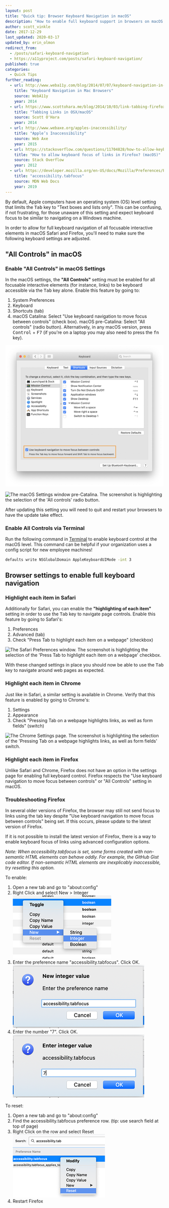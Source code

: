 ```yaml
---
layout: post
title: "Quick tip: Browser Keyboard Navigation in macOS"
description: "How to enable full keyboard support in browsers on macOS."
author: scott_vinkle
date: 2017-12-29
last_updated: 2020-03-17
updated_by: erin_olmon
redirect_from:
  - /posts/safari-keyboard-navigation
  - https://a11yproject.com/posts/safari-keyboard-navigation/
published: true
categories:
  - Quick Tips
further_reading:
  - url: http://www.weba11y.com/blog/2014/07/07/keyboard-navigation-in-mac-browsers/
    title: "Keyboard Navigation in Mac Browsers"
    source: WebA11y
    year: 2014
  - url: https://www.scottohara.me/blog/2014/10/03/link-tabbing-firefox-osx.html
    title: "Tabbing Links in OSX/macOS"
    source: Scott O'Hara
    year: 2014
  - url: http://www.webaxe.org/apples-inaccessibility/
    title: "Apple’s Inaccessibility"
    source: Web Axe
    year: 2015
  - url: https://stackoverflow.com/questions/11704828/how-to-allow-keyboard-focus-of-links-in-firefox/11713537#11713537
    title: "How to allow keyboard focus of links in Firefox? (macOS)"
    source: Stack Overflow
    year: 2012
  - url: https://developer.mozilla.org/en-US/docs/Mozilla/Preferences/Preference_reference/accessibility.tabfocus
    title: "accessibility.tabfocus"
    source: MDN Web Docs
    year: 2019
---
```


By default, Apple computers have an operating system (OS) level setting that limits the <kbd>Tab</kbd> key to "Text boxes and lists only". This can be confusing, if not frustrating, for those unaware of this setting and expect keyboard focus to be similar to navigating on a Windows machine.

In order to allow for full keyboard navigation of all focusable interactive elements in macOS Safari and Firefox, you'll need to make sure the following keyboard settings are adjusted.

## "All Controls" in macOS

### Enable "All Controls" in macOS Settings

In the macOS settings, the **"All Controls"** setting must be enabled for all focusable interactive elements (for instance, links) to be keyboard accessible via the <kbd>Tab</kbd> key alone. Enable this feature by going to:

1. System Preferences
2. Keyboard
3. Shortcuts (tab)
4. macOS Catalina: Select "Use keyboard navigation to move focus between controls" (check box). macOS pre-Catalina: Select "All controls" (radio button). Alternatively, in any macOS version, press <kbd>Control</kbd> + <kbd>F7</kbd> (if you're on a laptop you may also need to press the <kbd>fn</kbd> key).

![The macOS (Catalina) Settings window. The screenshot is highlighting the selection of the 'Use keyboard navigation to move focus between controls' check box.](/img/posts/2017-12-29-macos-browser-keyboard-navigation/macos-catalina-settings-keyboard-shortcuts.png)

![The macOS Settings window pre-Catalina. The screenshot is highlighting the selection of the 'All controls' radio button.](https://user-images.githubusercontent.com/1392632/34268380-79798d34-e64e-11e7-817c-d069ee0210e0.png)

After updating this setting you will need to quit and restart your browsers to have the update take effect.

### Enable All Controls via Terminal

Run the following command in [Terminal](<https://en.m.wikipedia.org/wiki/Terminal_(macOS)>) to enable keyboard control at the macOS level. This command can be helpful if your organization uses a config script for new employee machines!

```bash
defaults write NSGlobalDomain AppleKeyboardUIMode -int 3
```

## Browser settings to enable full keyboard navigation

### Highlight each item in Safari

Additionally for Safari, you can enable the **"highlighting of each item"** setting in order to use the <kbd>Tab</kbd> key to navigate page controls. Enable this feature by going to Safari's:

1. Preferences
2. Advanced (tab)
3. Check "Press Tab to highlight each item on a webpage" (checkbox)

![The Safari Preferences window. The screenshot is highlighting the selection of the 'Press Tab to highlight each item on a webpage' checkbox.](https://user-images.githubusercontent.com/1392632/34269782-9fcdc5d6-e653-11e7-9adc-6bf1c04185b3.png)

With these changed settings in place you should now be able to use the <kbd>Tab</kbd> key to navigate around web pages as expected.

### Highlight each item in Chrome

Just like in Safari, a similar setting is available in Chrome. Verify that this feature is enabled by going to Chrome's:

1. Settings
2. Appearance
3. Check "Pressing Tab on a webpage highlights links, as well as form fields" (switch)

![The Chrome Settings page. The screenshot is highlighting the selection of the 'Pressing Tab on a webpage highlights links, as well as form fields' switch.](https://user-images.githubusercontent.com/324617/56978092-1b870c80-6b4d-11e9-8618-3cd8eea58246.png)

### Highlight each item in Firefox

Unlike Safari and Chrome, Firefox does not have an option in the settings page for enabling full keyboard control. Firefox respects the "Use keyboard navigation to move focus between controls" or "All Controls" setting in macOS.

### Troubleshooting Firefox

In several older versions of Firefox, the browser may still not send focus to links using the tab key despite "Use keyboard navigation to move focus between controls" being set. If this occurs, please update to the latest version of Firefox. 

If it is not possible to install the latest version of Firefox, there is a way to enable keyboard focus of links using advanced configuration options.

_Note: When accessibility.tabfocus is set, some forms created with non-semantic HTML elements can behave oddly. For example, the GitHub Gist code editor. If non-semantic HTML elements are inexplicably inaccessible, try resetting this option._

To enable:

1. Open a new tab and go to "about:config"
2. Right Click and select New > Integer ![The Firefox about:config add config menu. The screenshot is highlighting the selection of the New Integer configuration.](/img/posts/2017-12-29-macos-browser-keyboard-navigation/firefox-add-config.png)
3. Enter the preference name "accessibility.tabfocus". Click OK. ![The Firefox about:config add config menu. The screenshot is highlighting entering accessibility.tabfocus as a preference name.](/img/posts/2017-12-29-macos-browser-keyboard-navigation/firefox-config-name.png)
4. Enter the number "7". Click OK. ![The Firefox about:config add config dialog. The screenshot is highlighting entering 7 as a preference value.](/img/posts/2017-12-29-macos-browser-keyboard-navigation/firefox-config-value.png)

To reset:

1. Open a new tab and go to "about:config"
2. Find the accessibility.tabfocus preference row. (tip: use search field at top of page)
3. Right Click on the row and select Reset
   ![The Firefox about:config right click menu. The screenshot is highlighting the selection of the Reset menu itme.](/img/posts/2017-12-29-macos-browser-keyboard-navigation/firefox-config-reset.png)
4. Restart Firefox
